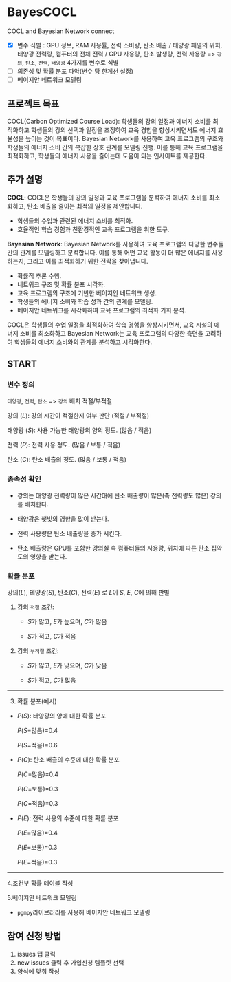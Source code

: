 # BayesCOCL
COCL and Bayesian Network connect
- [x] 변수 식별 : GPU 정보, RAM 사용률, 전력 소비량, 탄소 배출 / 태양광 패널의 위치, 태양광 전력량, 컴퓨터의 전체 전력 / GPU 사용량, 탄소 발생량, 전력 사용량 => `강의`, `탄소`, `전력`, `태양광` 4가지를 변수로 식별
- [ ] 의존성 및 확률 분포 파악(변수 당 한계선 설정)
- [ ] 베이지안 네트워크 모델링

## 프로젝트 목표
COCL(Carbon Optimized Course Load): 학생들의 강의 일정과 에너지 소비를 최적화하고 학생들의 강의 선택과 일정을 조정하여 교육 경험을 향상시키면서도 에너지 효율성을 높이는 것이 목표이다. 
Bayesian Network를 사용하여 교육 프로그램의 구조와 학생들의 에너지 소비 간의 복잡한 상호 관계를 모델링 진행. 이를 통해 교육 프로그램을 최적화하고, 학생들의 에너지 사용을 줄이는데 도움이 되는 인사이트를 제공한다.

## 추가 설명
**COCL**:
 COCL은 학생들의 강의 일정과 교육 프로그램을 분석하여 에너지 소비를 최소화하고, 탄소 배출을 줄이는 최적의 일정을 제안합니다. 
  - 학생들의 수업과 관련된 에너지 소비를 최적화.
  - 효율적인 학습 경험과 친환경적인 교육 프로그램을 위한 도구.

**Bayesian Network**:
  Bayesian Network를 사용하여 교육 프로그램의 다양한 변수들 간의 관계를 모델링하고 분석합니다. 이를 통해 어떤 교육 활동이 더 많은 에너지를 사용하는지, 그리고 이를 최적화하기 위한 전략을 찾아냅니다.
  - 확률적 추론 수행.
  - 네트워크 구조 및 확률 분포 시각화.
  - 교육 프로그램의 구조에 기반한 베이지안 네트워크 생성.
  - 학생들의 에너지 소비와 학습 성과 간의 관계를 모델링.
  - 베이지안 네트워크를 시각화하여 교육 프로그램의 최적화 기회 분석.

COCL은 학생들의 수업 일정을 최적화하여 학습 경험을 향상시키면서, 교육 시설의 에너지 소비를 최소화하고 Bayesian Network는 교육 프로그램의 다양한 측면을 고려하여 학생들의 에너지 소비와의 관계를 분석하고 시각화한다.

## START
### 변수 정의

`태양광`, `전력`, `탄소` => `강의` 배치 적절/부적절

강의 ($L$): 강의 시간이 적절한지 여부 판단 (적절 / 부적절)

태양광 ($S$): 사용 가능한 태양광의 양의 정도. (많음 / 적음)

전력 ($P$): 전력 사용 정도. (많음 / 보통 / 적음)

탄소 ($C$): 탄소 배출의 정도. (많음 / 보통 / 적음)


### 종속성 확인
- 강의는 태양광 전력량이 많은 시간대에 탄소 배출량이 많은(즉 전력량도 많은) 강의를 배치한다.
  
- 태양광은 햇빛의 영향을 많이 받는다.
  
- 전력 사용량은  탄소 배출량을 증가 시킨다.
  
- 탄소 배출량은 GPU를 포함한 강의실 속 컴퓨터들의 사용량, 위치에 따른 탄소 집약도의 영향을 받는다.
 
### 확률 분포
강의($L$), 테양광($S$), 탄소($C$), 전력($E$) 로 $L$이 $S$, $E$, $C$에 의해 판별

1. 강의 `적절` 조건:

     - $S$가 많고, $E$가 높으며, $C$가 많음

     - $S$가 적고, $C$가 적음


2. 강의 `부적절` 조건:

    - $S$가 많고, $E$가 낮으며, $C$가 낮음

    - $S$가 적고, $C$가 많음   

-------------------------------------------------
3. 확률 분포(예시)
   
- $P$($S$): 태양광의 양에 대한 확률 분포

  
     $P$($S$=많음)=0.4

     $P$($S$=적음)=0.6


  
- $P$($C$): 탄소 배출의 수준에 대한 확률 분포

  
     $P$($C$=많음)=0.4

     $P$($C$=보통)=0.3

     $P$($C$=적음)=0.3



- $P$($E$): 전력 사용의 수준에 대한 확률 분포


     $P$($E$=많음)=0.4

     $P$($E$=보통)=0.3

     $P$($E$=적음)=0.3

-------------------------------------------------
  
4.조건부 확률 테이블 작성
   
5.베이지안 네트워크 모델링
- `pgmpy`라이브러리를 사용해 베이지안 네트워크 모델링

## 참여 신청 방법

1. issues 탭 클릭
2. new issues 클릭 후 가입신청 템플릿 선택
3. 양식에 맞춰 작성
